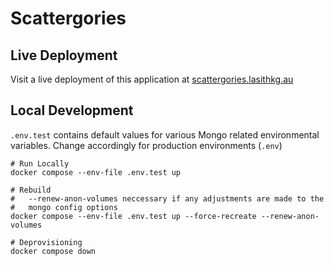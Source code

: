 # Scattergories

## Live Deployment

Visit a live deployment of this application at [scattergories.lasithkg.au](http://scattergories.lasithkg.au)

## Local Development

`.env.test` contains default values for various Mongo related environmental variables.
Change accordingly for production environments (`.env`)

```
# Run Locally
docker compose --env-file .env.test up

# Rebuild
#   --renew-anon-volumes neccessary if any adjustments are made to the
#   mongo config options
docker compose --env-file .env.test up --force-recreate --renew-anon-volumes

# Deprovisioning
docker compose down
```
